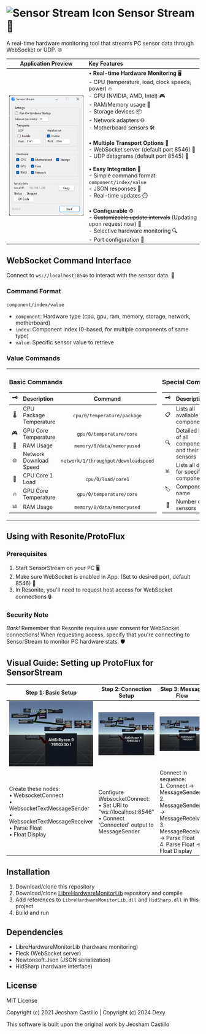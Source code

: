 # <img src="SensorsStream\favicon.ico" width="32" height="32" alt="Sensor Stream Icon"> Sensor Stream 🎉

A real-time hardware monitoring tool that streams PC sensor data through WebSocket or UDP. 🌐

| Application Preview | Key Features |
|:---:|:---|
| ![Screenshot](assets/examples/app.png) | • **Real-time Hardware Monitoring** 🖥️<br>  - CPU (temperature, load, clock speeds, power) 🔥<br>  - GPU (NVIDIA, AMD, Intel) 🎮<br>  - RAM/Memory usage 💾<br>  - Storage devices 📦<br>  - Network adapters 🌐<br>  - Motherboard sensors 🛠️<br><br>• **Multiple Transport Options** 🚀<br>  - WebSocket server (default port 8546) 🔗<br>  - UDP datagrams (default port 8545) 📡<br><br>• **Easy Integration** 🤝<br>  - Simple command format: `component/index/value`<br>  - JSON responses 📜<br>  - Real-time updates ⏱️<br><br>• **Configurable** ⚙️<br>  - ~~Customizable update intervals~~ (Updating upon request now) 🔄<br>  - Selective hardware monitoring 🔍<br>  - Port configuration 🔧 |

## WebSocket Command Interface
Connect to `ws://localhost:8546` to interact with the sensor data. 📡

### Command Format
`component/index/value`
- `component`: Hardware type (cpu, gpu, ram, memory, storage, network, motherboard)
- `index`: Component index (0-based, for multiple components of same type)
- `value`: Specific sensor value to retrieve


### Value Commands
<table>
  <tr>
    <td valign="top">

### Basic Commands
| 🗝️ | Description | Command |
|:---:|:-----------|:-------:|
| 🌡️ | CPU Package Temperature | `cpu/0/temperature/package` |
| 🎮 | GPU Core Temperature | `gpu/0/temperature/core` |
| 💾 | RAM Usage | `memory/0/data/memoryused` |
| 🌐 | Network Download Speed | `network/1/throughput/downloadspeed` |    
| 🔧 | CPU Core 1 Load | `cpu/0/load/core1` |
| 🔥 | GPU Core Temperature | `gpu/0/temperature/core` |
| 📊 | RAM Usage | `memory/0/data/memoryused` |

</td>
<td valign="top">

### Special Commands
| 🗝️ | Description | Command |
|:---:|:-----------|:-------:|
| 📋 | Lists all available components | `system/components` |
| 🔍 | Detailed list of all components and their sensors | `system/components/all` |
| 📊 | Lists all data for specific component | `{component}/{index}` |
| 🏷️ | Component name | `{component}/{index}/name` |
| 🔢 | Number of sensors | `{component}/{index}/sensorcount` |

</td>
  </tr>
</table>

## Using with Resonite/ProtoFlux

### Prerequisites
1. Start SensorStream on your PC 🖥️
2. Make sure WebSocket is enabled in App. (Set to desired port, default 8546) 🔗
3. In Resonite, you'll need to request host access for WebSocket connections 🔒

### Security Note
*Bark!* Remember that Resonite requires user consent for WebSocket connections! When requesting access, specify that you're connecting to SensorStream to monitor PC hardware stats. 🛡️

## Visual Guide: Setting up ProtoFlux for SensorStream

| Step 1: Basic Setup | Step 2: Connection Setup | Step 3: Message Flow |
|-------------------|------------------------|-------------------|
| ![Basic ProtoFlux Setup](assets/examples/basic%20setup.jpg) | ![Connection Setup](assets/examples/basic%20setup.jpg) | ![Message Flow](assets/examples/basic%20setup.jpg) |
| Create these nodes:<br>• WebsocketConnect<br>• WebsocketTextMessageSender<br>• WebsocketTextMessageReceiver<br>• Parse Float<br>• Float Display | Configure WebsocketConnect:<br>• Set URI to "ws://localhost:8546"<br>• Connect 'Connected' output to MessageSender | Connect in sequence:<br>1. Connect → MessageSender<br>2. MessageSender → MessageReceiver<br>3. MessageReceiver → Parse Float<br>4. Parse Float → Float Display |


## Installation
1. Download/clone this repository
2. Download/clone [LibreHardwareMonitorLib](https://github.com/LibreHardwareMonitor/LibreHardwareMonitor) repository and compile
3. Add references to `LibreHardwareMonitorLib.dll` and `HidSharp.dll` in this project
4. Build and run

## Dependencies
- LibreHardwareMonitorLib (hardware monitoring)
- Fleck (WebSocket server)
- Newtonsoft.Json (JSON serialization)
- HidSharp (hardware interface)

## License
MIT License

Copyright (c) 2021 Jecsham Castillo | Copyright (c) 2024 Dexy

This software is built upon the original work by Jecsham Castillo
